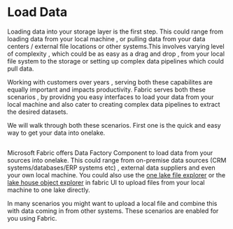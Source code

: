 # Load Data

Loading data into your storage layer is the first step.  This could range from loading data from your local machine , or pulling data from your data centers / external file locations or other systems.This involves varying level of complexity , which could be as easy as a drag and drop , from your local file system to the storage or setting up complex data pipelines which could pull data. </br>

Working with customers over years , serving both these capabilites are equally important and impacts productivity. Fabric serves both these scenarios , by providng you easy interfaces to load your data from your local machine and also cater to creating complex data pipelines to extract the desired datasets. </br>

We will walk through both these scenarios. First one is the quick and easy way to get your data into onelake. </br>

## 

Microsoft Fabric offers Data Factory Component to load data from your sources into onelake. This could range from on-premise data sources (CRM systems/databases/ERP systems etc) , external data suppliers and even your own local machine. You could also use the [one lake file explorer](https://learn.microsoft.com/en-us/fabric/onelake/onelake-file-explorer) or the [lake house object explorer](https://learn.microsoft.com/en-us/fabric/data-engineering/navigate-lakehouse-explorer) in  fabric UI to upload files from your local machine to one lake directly. </br>

In many scenarios you might want to upload a local file and combine this with data coming in from other systems. These scenarios are enabled for you using Fabric. </br>

